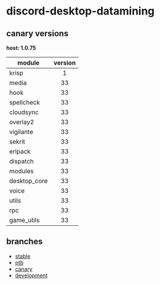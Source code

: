 # discord-desktop-datamining

## canary versions

**host: 1.0.75**

| module | version |
| ------ | :-----: |
| krisp | 1 |
| media | 33 |
| hook | 33 |
| spellcheck | 33 |
| cloudsync | 33 |
| overlay2 | 33 |
| vigilante | 33 |
| sekrit | 33 |
| erlpack | 33 |
| dispatch | 33 |
| modules | 33 |
| desktop_core | 33 |
| voice | 33 |
| utils | 33 |
| rpc | 33 |
| game_utils | 33 |

## branches

- [stable](https://github.com/OpenAsar/discord-desktop-datamining/tree/stable)
- [ptb](https://github.com/OpenAsar/discord-desktop-datamining/tree/ptb)
- [canary](https://github.com/OpenAsar/discord-desktop-datamining/tree/canary)
- [development](https://github.com/OpenAsar/discord-desktop-datamining/tree/development)